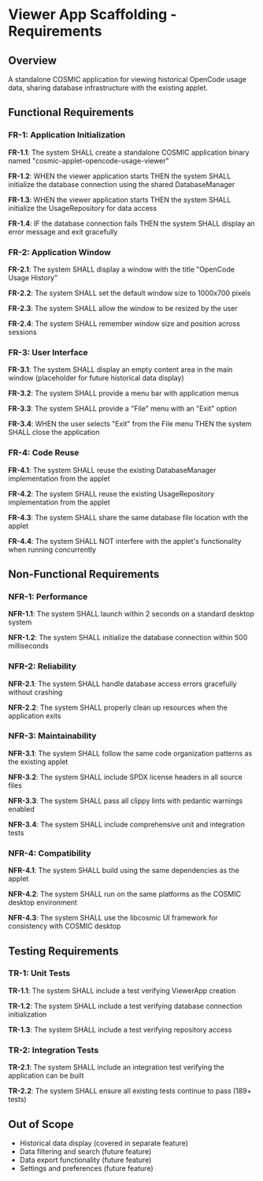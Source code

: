 # Viewer App Scaffolding - Requirements

## Overview
A standalone COSMIC application for viewing historical OpenCode usage data, sharing database infrastructure with the existing applet.

## Functional Requirements

### FR-1: Application Initialization
**FR-1.1**: The system SHALL create a standalone COSMIC application binary named "cosmic-applet-opencode-usage-viewer"

**FR-1.2**: WHEN the viewer application starts THEN the system SHALL initialize the database connection using the shared DatabaseManager

**FR-1.3**: WHEN the viewer application starts THEN the system SHALL initialize the UsageRepository for data access

**FR-1.4**: IF the database connection fails THEN the system SHALL display an error message and exit gracefully

### FR-2: Application Window
**FR-2.1**: The system SHALL display a window with the title "OpenCode Usage History"

**FR-2.2**: The system SHALL set the default window size to 1000x700 pixels

**FR-2.3**: The system SHALL allow the window to be resized by the user

**FR-2.4**: The system SHALL remember window size and position across sessions

### FR-3: User Interface
**FR-3.1**: The system SHALL display an empty content area in the main window (placeholder for future historical data display)

**FR-3.2**: The system SHALL provide a menu bar with application menus

**FR-3.3**: The system SHALL provide a "File" menu with an "Exit" option

**FR-3.4**: WHEN the user selects "Exit" from the File menu THEN the system SHALL close the application

### FR-4: Code Reuse
**FR-4.1**: The system SHALL reuse the existing DatabaseManager implementation from the applet

**FR-4.2**: The system SHALL reuse the existing UsageRepository implementation from the applet

**FR-4.3**: The system SHALL share the same database file location with the applet

**FR-4.4**: The system SHALL NOT interfere with the applet's functionality when running concurrently

## Non-Functional Requirements

### NFR-1: Performance
**NFR-1.1**: The system SHALL launch within 2 seconds on a standard desktop system

**NFR-1.2**: The system SHALL initialize the database connection within 500 milliseconds

### NFR-2: Reliability
**NFR-2.1**: The system SHALL handle database access errors gracefully without crashing

**NFR-2.2**: The system SHALL properly clean up resources when the application exits

### NFR-3: Maintainability
**NFR-3.1**: The system SHALL follow the same code organization patterns as the existing applet

**NFR-3.2**: The system SHALL include SPDX license headers in all source files

**NFR-3.3**: The system SHALL pass all clippy lints with pedantic warnings enabled

**NFR-3.4**: The system SHALL include comprehensive unit and integration tests

### NFR-4: Compatibility
**NFR-4.1**: The system SHALL build using the same dependencies as the applet

**NFR-4.2**: The system SHALL run on the same platforms as the COSMIC desktop environment

**NFR-4.3**: The system SHALL use the libcosmic UI framework for consistency with COSMIC desktop

## Testing Requirements

### TR-1: Unit Tests
**TR-1.1**: The system SHALL include a test verifying ViewerApp creation

**TR-1.2**: The system SHALL include a test verifying database connection initialization

**TR-1.3**: The system SHALL include a test verifying repository access

### TR-2: Integration Tests
**TR-2.1**: The system SHALL include an integration test verifying the application can be built

**TR-2.2**: The system SHALL ensure all existing tests continue to pass (189+ tests)

## Out of Scope
- Historical data display (covered in separate feature)
- Data filtering and search (future feature)
- Data export functionality (future feature)
- Settings and preferences (future feature)
